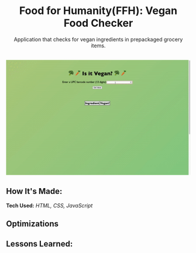 <h1 align="center">Food for Humanity(FFH): Vegan Food Checker</h1>

<p align="center">Application that checks for vegan ingredients in prepackaged grocery items.</p>

<br />

<img width="800px" alt="codewarsRepoReadme" src="assets/ezgif.com-gif-maker4 repo.gif">

<br />

<h2>How It's Made:</h2>

<strong>Tech Used:</strong> <em>HTML, CSS, JavaScript</em>

<p></p>

<h2>Optimizations</h2>

<p></p>

<h2>Lessons Learned:</h2>

<p></p>

